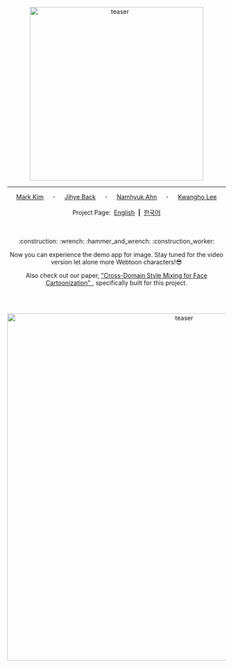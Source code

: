 <p align="center">
    <img width="400" alt="teaser" src="https://webtoon.github.io/WebtoonMe/asset/WAI_logo_cobranding_k.png"/>
</p>

---

<div align="center">
  <a href="https://github.com/jis478/" target="_blank">Mark&nbsp;Kim</a> &emsp; <b>&middot;</b> &emsp;
  <a href="https://github.com/happy-jihye/" target="_blank">Jihye&nbsp;Back</a> &emsp; <b>&middot;</b> &emsp;
  <a href="https://nmhkahn.github.io/" target="_blank">Namhyuk&nbsp;Ahn</a> &emsp; <b>&middot;</b> &emsp;
  <a href="https://github.com/khlee369/" target="_blank">Kwangho&nbsp;Lee</a>
  <br> <br>
  Project&nbsp;Page:&nbsp;
  <a href="https://webtoon.github.io/WebtoonMe/en" target="_blank">English</a> &nbsp<b>|</b>&nbsp
  <a href="https://webtoon.github.io/WebtoonMe/" target="_blank">한국어</a>

</div>
<br><br>
<p align="center">:construction: :wrench: :hammer_and_wrench: :construction_worker:</p>
<p align="center"> Now you can experience the demo app for image. Stay tuned for the video version let alone more Webtoon characters!😎</p>
<p align="center"> Also check out our paper, <a href= "https://arxiv.org/abs/2205.12450"> "Cross-Domain Style Mixing for Face Cartoonization" </a>, specifically built for this project. </p>
<br><br>
<p align="center">
    <img width="800" alt="teaser" src="https://webtoon.github.io/WebtoonMe/asset/IMG_0.PNG"/>
</p>
